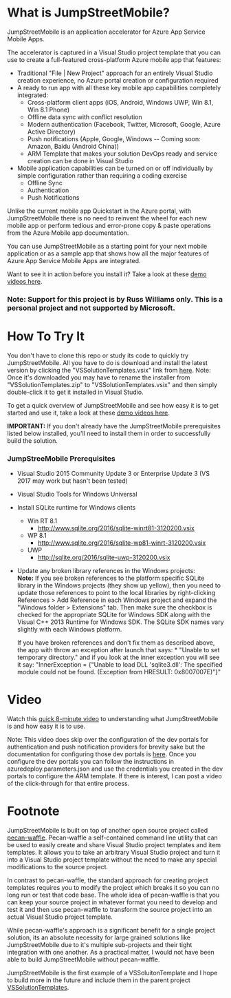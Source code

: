 # What is JumpStreetMobile?
JumpStreetMobile is an application accelerator for Azure App Service Mobile Apps.

The accelerator is captured in a Visual Studio project template that you can use to create a full-featured cross-platform 
Azure mobile app that features:
* Traditional "File | New Project" approach for an entirely Visual Studio creation experience, no Azure portal creation or 
configuration required
* A ready to run app with all these key mobile app capabilities completely integrated:
	* Cross-platform client apps (iOS, Android, Windows UWP, Win 8.1, Win 8.1 Phone)
	* Offline data sync with conflict resolution
	* Modern authentication (Facebook, Twitter, Microsoft, Google, Azure Active Directory)
	* Push notifications (Apple, Google, Windows -- Coming soon: Amazon, Baidu (Android China))
	* ARM Template that makes your solution DevOps ready and service creation can be done in Visual Studio
* Mobile application capabilities can be turned on or off individually by simple configuration rather than
requiring a coding exercise
	* Offline Sync
	* Authentication
	* Push Notifications

Unlike the current mobile app Quickstart in the Azure portal, with JumpStreetMobile there is no need to reinvent the wheel 
for each new mobile app or perform tedious and error-prone copy & paste operations from the Azure Mobile app documentation.
 
You can use JumpStreetMobile as a starting point for your next mobile application or as a sample app that shows how all the 
major features of Azure App Service Mobile Apps are integrated.

Want to see it in action before you install it?  Take a look at these [demo videos here](#Videos).

### Note: Support for this project is by Russ Williams only. This is a personal project and not supported by Microsoft.

# How To Try It
You don't have to clone this repo or study its code to quickly try JumpStreetMobile. All you have to do is download and install 
the latest version by clicking the "VSSolutionTemplates.vsix" link from 
[here](https://ci.appveyor.com/project/sayedihashimi/vssolutiontemplates/build/artifacts).  Note: Once it's downloaded you may
have to rename the installer from "VSSolutionTemplates.zip" to "VSSolutionTemplates.vsix" and then simply double-click it to
get it installed in Visual Studio.  

To get a quick overview of JumpStreetMobile and see how easy it is to get started and use it, take a look at these
[demo videos here](#Videos).

**IMPORTANT:** If you don't already have the JumpStreetMobile prerequisites listed below installed, you'll need to install
them in order to successfully build the solution.

### JumpStreeMobile Prerequisites
* Visual Studio 2015 Community Update 3 or Enterprise Update 3 (VS 2017 may work but hasn't been tested)
* Visual Studio Tools for Windows Universal 
* Install SQLite runtime for Windows clients
	* Win RT 8.1
		* http://www.sqlite.org/2016/sqlite-winrt81-3120200.vsix 
	* WP 8.1
		* http://www.sqlite.org/2016/sqlite-wp81-winrt-3120200.vsix
	* UWP
		* http://sqlite.org/2016/sqlite-uwp-3120200.vsix
* Update any broken library references in the Windows projects: <br/>
	**Note:** If you see broken references to the platform specific SQLite library in the Windows projects
	(they show up yellow), then you need to update those references to point to the local libraries by 
	right-clicking References > Add Reference in each Windows project and expand the 
	"Windows folder > Extensions" tab. Then make sure the checkbox is checked for the appropriate 
	SQLite for Windows SDK along with the Visual C++ 2013 Runtime for Windows SDK. The SQLite SDK names 
	vary slightly with each Windows platform.

	If you have broken references and don't fix them as described above, the app with throw an exception after launch 
	that says:
		* "Unable to set temporary directory." and if you look at the inner exception you will see it say: "InnerException
		 = {"Unable to load DLL 'sqlite3.dll': The specified module could not be found. (Exception from HRESULT: 0x8007007E)"}"

# <a name="Videos"></a>Video
Watch this [quick 8-minute video](http://aka.ms/JSMQuickDemo) to understanding what JumpStreetMobile is and how easy it is to use.

Note: This video does skip over the configuration of the dev portals for authentication and push notification providers for brevity sake but
the documentation for configuring those dev portals is [here](https://docs.microsoft.com/en-us/azure/app-service-mobile/app-service-mobile-xamarin-forms-get-started-users 
).  Once you configure the dev portals you can follow the instructions in azuredeploy.parameters.json and use the credentials you created in the
dev portals to configure the ARM template.  If there is interest, I can post a video of the click-through for that entire process.

<!---
# <a name="Videos"></a>Video
Watch this [quick 8-minute video](http://aka.ms/JSMQuickDemo) to understanding what JumpStreetMobile is and how easy it is to use.
This video does skip over the configuration of dev portals for authentication and push notification providers for brevity sake but
you can see that in the full click-through video below.

### Installation and Basic Use
Watch [this short video](http://myshortvid) to see just how easy it is to install JumpStreetMobile and F5-run it straight away.

### Full click-through of Everything
Watch [this much longer video](http://mylongervid) to see a full click-through of every step, from creation to deployment.
It covers how to register your app with the dev portals for authentication and push notification providers (Facebook, 
Twitter, Google, Microsoft, Apple, etc.) and the small details in Visual Studio that can hang up the beginner.
--->

# Footnote
JumpStreetMobile is built on top of another open source project called [pecan-waffle](https://github.com/ligershark/pecan-waffle).
Pecan-waffle a self-contained command line utility that can be used to easily create and share Visual Studio project templates
and item templates.  It allows you to take an arbitrary Visual Studio project and turn it into a Visual Studio project template
without the need to make any special modifications to the source project.  

In contrast to pecan-waffle, the standard approach for creating project templates requires you to modify the project which breaks
it so you can no long run or test that code base. The whole idea of pecan-waffle is that you can keep your source project in whatever
format you need to develop and test it and then use pecan-waffle to transform the source project into an actual Visual Studio
project template.

While pecan-waffle's approach is a significant benefit for a single project solution, its an absolute necessity for large grained
solutions like JumpStreetMobile due to it's multiple sub-projects and their tight integration with one another.  As a practical 
matter, I would not have been able to build JumpStreetMobile without pecan-waffle.

JumpStreetMobile is the first example of a VSSoluitonTemplate and I hope to build more in the future and include them
in the parent project [VSSolutionTemplates](https://github.com/VSSolutionTemplates/VSSolutionTemplates).
